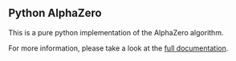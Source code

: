 ## Python AlphaZero

This is a pure python implementation of the AlphaZero algorithm.

For more information, please take a look at the
[full documentation](https://github.com/deepmind/open_spiel/blob/master/docs/alpha_zero.md).
